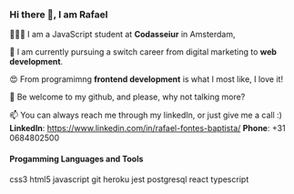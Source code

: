 ### Hi there 👋, I am Rafael

👨🏻‍💻 I am a JavaScript student at **Codasseiur** in Amsterdam,

🔄 I am currently pursuing a switch career from digital marketing to **web development**. 
    
😍 From programimng **frontend development** is what I most like, I love it!
    
💬 Be welcome to my github, and please, why not talking more?

📫 You can always reach me through my linkedIn, or just give me a call :)
**LinkedIn**: https://www.linkedin.com/in/rafael-fontes-baptista/
**Phone**: +31 0684802500


#### Progamming Languages and Tools
css3 html5 javascript git heroku jest postgresql react typescript

<!--
**Rafael-Fontes-Baptista/Rafael-Fontes-Baptista** is a ✨ _special_ ✨ repository because its `README.md` (this file) appears on your GitHub profile.

Here are some ideas to get you started:

- 🔭 I’m currently working on ...
- 🌱 I’m currently learning ...
- 👯 I’m looking to collaborate on ...
- 🤔 I’m looking for help with ...
- 💬 Ask me about ...
- 📫 How to reach me: ...
- 😄 Pronouns: ...
- ⚡ Fun fact: ...
-->
